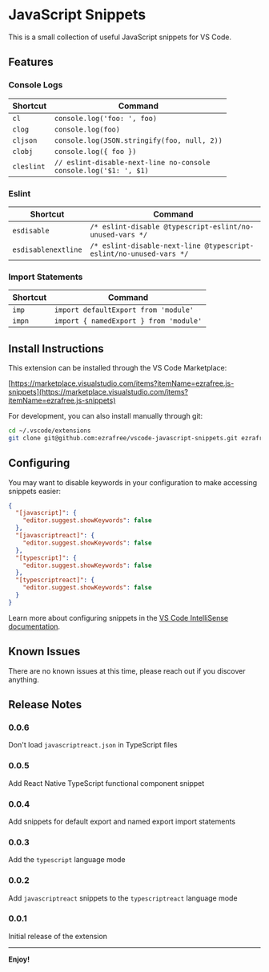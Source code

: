 # JavaScript Snippets

This is a small collection of useful JavaScript snippets for VS Code.

## Features

### Console Logs

| Shortcut   | Command                                                               |
| ---------- | --------------------------------------------------------------------- |
| `cl`       | `console.log('foo: ', foo)`                                           |
| `clog`     | `console.log(foo)`                                                    |
| `cljson`   | `console.log(JSON.stringify(foo, null, 2))`                           |
| `clobj`    | `console.log({ foo })`                                                |
| `cleslint` | `// eslint-disable-next-line no-console`<br>`console.log('$1: ', $1)` |

### Eslint

| Shortcut            | Command                                                            |
| ------------------- | ------------------------------------------------------------------ |
| `esdisable`         | `/* eslint-disable @typescript-eslint/no-unused-vars */`           |
| `esdisablenextline` | `/* eslint-disable-next-line @typescript-eslint/no-unused-vars */` |

### Import Statements

| Shortcut | Command                                |
| -------- | -------------------------------------- |
| `imp`    | `import defaultExport from 'module'`   |
| `impn`   | `import { namedExport } from 'module'` |

## Install Instructions

This extension can be installed through the VS Code Marketplace:

[https://marketplace.visualstudio.com/items?itemName=ezrafree.js-snippets](https://marketplace.visualstudio.com/items?itemName=ezrafree.js-snippets)

For development, you can also install manually through git:

```sh
cd ~/.vscode/extensions
git clone git@github.com:ezrafree/vscode-javascript-snippets.git ezrafree.js-snippets
```

## Configuring

You may want to disable keywords in your configuration to make accessing snippets easier:

```json
{
  "[javascript]": {
    "editor.suggest.showKeywords": false
  },
  "[javascriptreact]": {
    "editor.suggest.showKeywords": false
  },
  "[typescript]": {
    "editor.suggest.showKeywords": false
  },
  "[typescriptreact]": {
    "editor.suggest.showKeywords": false
  }
}
```

Learn more about configuring snippets in the [VS Code IntelliSense documentation](https://code.visualstudio.com/docs/editor/intellisense#_customizing-intellisense).

## Known Issues

There are no known issues at this time, please reach out if you discover anything.

## Release Notes

### 0.0.6

Don't load `javascriptreact.json` in TypeScript files

### 0.0.5

Add React Native TypeScript functional component snippet

### 0.0.4

Add snippets for default export and named export import statements

### 0.0.3

Add the `typescript` language mode

### 0.0.2

Add `javascriptreact` snippets to the `typescriptreact` language mode

### 0.0.1

Initial release of the extension

---

**Enjoy!**
